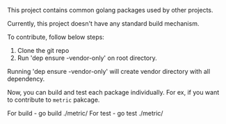 This project contains common golang packages used by other projects.

Currently, this project doesn't have any standard build mechanism.

To contribute, follow below steps:

1. Clone the git repo
2. Run 'dep ensure -vendor-only' on root directory.

Running 'dep ensure -vendor-only' will create vendor directory with all dependency.

Now, you can build and test each package individually.  For ex, if you want to contribute to `metric` pakcage.

For build - go build ./metric/
For test - go test ./metric/
